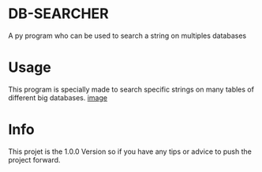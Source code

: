 # DB-SEARCHER
A py program who can be used to search a string on multiples databases
# Usage
This program is specially made to search specific strings on many tables of different big databases.
[image](https://user-images.githubusercontent.com/123116170/218137860-621496d6-e2e4-4568-8743-e218e6c7dda1.png)
# Info
This projet is the 1.0.0 Version so if you have any tips or advice to push the project forward.

